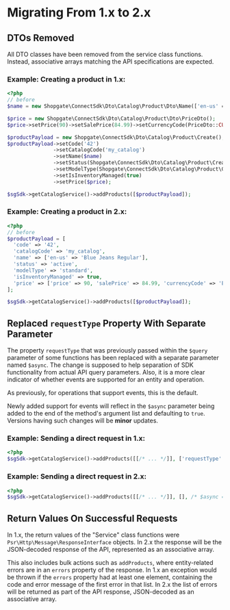 # Migrating From 1.x to 2.x
## DTOs Removed
All DTO classes have been removed from the service class functions. Instead, associative arrays matching the API
specifications are expected.

### Example: Creating a product in 1.x:

```php
<?php
// before
$name = new Shopgate\ConnectSdk\Dto\Catalog\Product\Dto\Name(['en-us' => 'Blue Jeans regular']);

$price = new Shopgate\ConnectSdk\Dto\Catalog\Product\Dto\PriceDto();
$price->setPrice(90)->setSalePrice(84.99)->setCurrencyCode(PriceDto::CURRENCY_CODE_EUR);

$productPayload = new Shopgate\ConnectSdk\Dto\Catalog\Product\Create();
$productPayload->setCode('42')
               ->setCatalogCode('my_catalog')
               ->setName($name)
               ->setStatus(Shopgate\ConnectSdk\Dto\Catalog\Product\Create::STATUS_ACTIVE)
               ->setModelType(Shopgate\ConnectSdk\Dto\Catalog\Product\Create::MODEL_TYPE_STANDARD)
               ->setIsInventoryManaged(true)
               ->setPrice($price);

$sgSdk->getCatalogService()->addProducts([$productPayload]);
```

### Example: Creating a product in 2.x:
```php
<?php
// before
$productPayload = [
  'code' => '42',
  'catalogCode' => 'my_catalog',
  'name' => ['en-us' => 'Blue Jeans Regular'],
  'status' => 'active',
  'modelType' => 'standard',
  'isInventoryManaged' => true,
  'price' => ['price' => 90, 'salePrice' => 84.99, 'currencyCode' => 'EUR']
];

$sgSdk->getCatalogService()->addProducts([$productPayload]);
```

## Replaced `requestType` Property With Separate Parameter
The property `requestType` that was previously passed within the `$query` parameter of some functions has been replaced
with a separate parameter named `$async`. The change is supposed to help separation of SDK functionality from actual API
query parameters. Also, it is a more clear indicator of whether events are supported for an entity and operation.

As previously, for operations that support events, this is the default.

Newly added support for events will reflect in
the `$async` parameter being added to the end of the method's argument list and defaulting to `true`. Versions having
such changes will be **minor** updates.

### Example: Sending a direct request in 1.x:
```php
<?php
$sgSdk->getCatalogService()->addProducts([[/* ... */]], ['requestType' => Shopgate\ConnectSdk\ShopgateSdk::REQUEST_TYPE_DIRECT]);
```

### Example: Sending a direct request in 2.x:
```php
<?php
$sgSdk->getCatalogService()->addProducts([[/* ... */]], [], /* $async => */ false);
```

## Return Values On Successful Requests
In 1.x, the return values of the "Service" class functions were `Psr\Http\Message\ResponseInterface` objects. In 2.x the
response will be the JSON-decoded response of the API, represented as an associative array.

This also includes bulk actions such as `addProducts`, where entity-related errors are in an `errors` property of the
response. In 1.x an exception would be thrown if the `errors` property had at least one element, containing the code
and error message of the first error in that list. In 2.x the list of errors will be returned as part of the API
response, JSON-decoded as an associative array.
